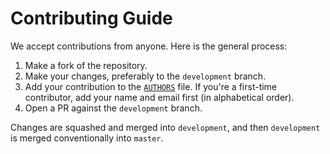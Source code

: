 # Contributing Guide

We accept contributions from anyone. Here is the general process:

1. Make a fork of the repository.
2. Make your changes, preferably to the `development` branch.
3. Add your contribution to the [`AUTHORS`](/AUTHORS) file. If you're a first-time contributor, add your name and email first (in alphabetical order).
4. Open a PR against the `development` branch.

Changes are squashed and merged into `development`, and then `development` is merged conventionally into `master`.
